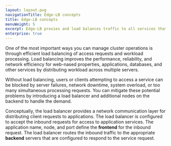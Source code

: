 ```yaml
---
layout: layout.pug
navigationTitle: Edge-LB concepts
title: Edge-LB concepts
menuWeight: 5
excerpt: Edge-LB proxies and load balances traffic to all services that run on DC/OS.
enterprise: true
---
```


One of the most important ways you can manage cluster operations is through efficient load balancing of access requests and workload processing. Load balancing improves the performance, reliability, and network efficiency for web-nased properties, applications, databases, and other services by distributing workload across multiple servers.

Without load balancing, users or clients attempting to access a service can be blocked by server failures, network downtime, system overload, or too many simultaneous processing requests. You can mitigate these potential problems by introducing a load balancer and additional nodes on the backend to handle the demand. 

Conceptually, the load balancer provides a network communication layer for distributing client requests to applications. The load balancer is configured to accept the inbound requests for access to application services. The application name, node, and port define the **frontend** for the inbound request. The load balancer routes the inbound traffic to the appropriate **backend** servers that are configured to respond to the service request.
